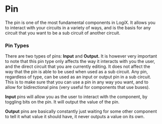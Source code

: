 # Pin

The pin is one of the most fundamental components in LogiX. It allows you to interact with your circuits in a variety of ways, and is the basis for any circuit that you want to be a sub circuit of another circuit.

### Pin Types

There are two types of pins: **Input** and **Output.** It is however very important to note that this pin type only affects the way it interacts with you the user, and the direct circuit that you are currently editing. It does not affect the way that the pin is able to be used when used as a sub circuit. Any pin, regardless of type, can be used as an input or output pin in a sub circuit. This is to make sure that you can use a pin in any way you want, and to allow for bidirectional pins (very useful for components that use buses).

**Input** pins will allow you as the user to interact with the component, by toggling bits on the pin. It will output the value of the pin.

**Output** pins are basically constantly just waiting for some other component to tell it what value it should have, it never outputs a value on its own.
